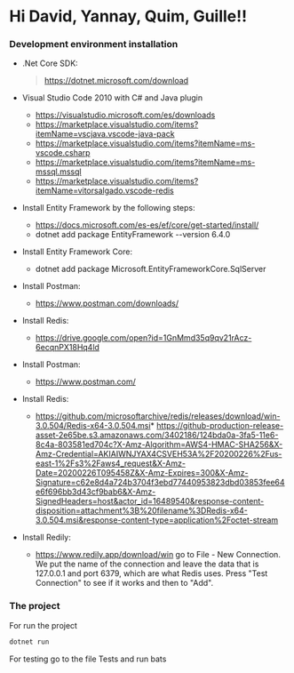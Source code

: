 # Hi David, Yannay, Quim, Guille!! 

### Development environment installation
  - .Net Core SDK: 
    > https://dotnet.microsoft.com/download

  - Visual Studio Code 2010 with C# and Java plugin
    * https://visualstudio.microsoft.com/es/downloads
    * https://marketplace.visualstudio.com/items?itemName=vscjava.vscode-java-pack
    * https://marketplace.visualstudio.com/items?itemName=ms-vscode.csharp
    * https://marketplace.visualstudio.com/items?itemName=ms-mssql.mssql
    * https://marketplace.visualstudio.com/items?itemName=vitorsalgado.vscode-redis
  
  - Install Entity Framework by the following steps:
    * https://docs.microsoft.com/es-es/ef/core/get-started/install/
    * dotnet add package EntityFramework --version 6.4.0
  - Install Entity Framework Core:
    * dotnet add package Microsoft.EntityFrameworkCore.SqlServer
  
  - Install Postman:
    * https://www.postman.com/downloads/

  - Install Redis:
    * https://drive.google.com/open?id=1GnMmd35q9qv21rAcz-6ecqnPX18Hq4ld
  - Install Postman:
    * https://www.postman.com/
  - Install Redis:
	* https://github.com/microsoftarchive/redis/releases/download/win-3.0.504/Redis-x64-3.0.504.msi* https://github-production-release-asset-2e65be.s3.amazonaws.com/3402186/124bda0a-3fa5-11e6-8c4a-803581ed704c?X-Amz-Algorithm=AWS4-HMAC-SHA256&X-Amz-Credential=AKIAIWNJYAX4CSVEH53A%2F20200226%2Fus-east-1%2Fs3%2Faws4_request&X-Amz-Date=20200226T095458Z&X-Amz-Expires=300&X-Amz-Signature=c62e8d4a724b3704f3ebd77440953823dbd03853fee64e6f696bb3d43cf9bab6&X-Amz-SignedHeaders=host&actor_id=16489540&response-content-disposition=attachment%3B%20filename%3DRedis-x64-3.0.504.msi&response-content-type=application%2Foctet-stream
  - Install Redily:
    * https://www.redily.app/download/win
	go to File - New Connection. We put the name of the connection and leave the data that is 127.0.0.1 and port 6379, which are what Redis uses. Press "Test Connection" to see if it works and then to "Add".
	
### The project
For run the project
```sh
dotnet run
```

For testing go to the file Tests and run bats
